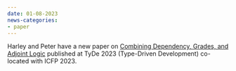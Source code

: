 ```yaml
---
date: 01-08-2023
news-categories:
- paper
---
```


Harley and Peter have a new paper on [Combining Dependency, Grades, and Adjoint Logic](https://dl.acm.org/doi/10.1145/3609027.3609408) published at TyDe 2023 (Type-Driven Development) co-located with ICFP 2023.
